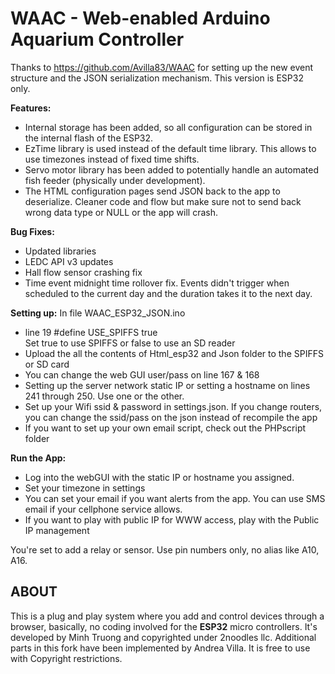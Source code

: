 # WAAC - Web-enabled Arduino Aquarium Controller

Thanks to https://github.com/Avilla83/WAAC for setting up the new event structure and the JSON serialization mechanism.
This version is ESP32 only.

<strong>Features:</strong>
<ul>
  <li>Internal storage has been added, so all configuration can be stored in the internal flash of the ESP32.</li>
  <li>EzTime library is used instead of the default time library. This allows to use timezones instead of fixed time shifts.</li>
  <li>Servo motor library has been added to potentially handle an automated fish feeder (physically under development).</li>
  <li>The HTML configuration pages send JSON back to the app to deserialize. Cleaner code and flow but make sure not to send back wrong data type or NULL or the app will crash.</li>
</ul>

<strong>Bug Fixes:</strong>
<ul>
  <li>Updated libraries</li>
  <li>LEDC API v3 updates</li>
  <li>Hall flow sensor crashing fix</li>
  <li>Time event midnight time rollover fix. Events didn't trigger when scheduled to the current day and the duration takes it to the next day.</li>
</ul>

<strong>Setting up:</strong>
In file WAAC_ESP32_JSON.ino
<ul>
  <li>line 19  #define USE_SPIFFS  true</li>
  Set true to use SPIFFS or false to use an SD reader
  <li>Upload the all the contents of Html_esp32 and Json folder to the SPIFFS or SD card</li>
  <li>You can change the web GUI user/pass on line 167 & 168</li>
  <li>Setting up the server network static IP or setting a hostname on lines 241 through 250. Use one or the other.</li>
  <li>Set up your Wifi ssid & password in settings.json. If you change routers, you can change the ssid/pass on the json instead of recompile the app</li>
  <li>If you want to set up your own email script, check out the PHPscript folder</li>
</ul>

<strong>Run the App:</strong>
<ul>
  <li>Log into the webGUI with the static IP or hostname you assigned.</li>
  <li>Set your timezone in settings</li>
  <li>You can set your email if you want alerts from the app. You can use SMS email if your cellphone service allows.</li>
  <li>If you want to play with public IP for WWW access, play with the Public IP management</li>
</ul>

You're set to add a relay or sensor. Use pin numbers only, no alias like A10, A16.


<h2>ABOUT</h2>
This is a plug and play system where you add and control devices through a browser, basically, no coding involved for the <strong>ESP32</strong> micro controllers. It's developed by Minh Truong and copyrighted under 2noodles llc. Additional parts in this fork have been implemented by Andrea Villa. It is free to use with Copyright restrictions.

